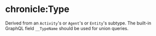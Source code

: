 # chronicle:Type

Derived from an `Activity`'s or `Agent`'s or `Entity`'s subtype.
The built-in GraphQL field `__TypeName` should be used for union queries.
